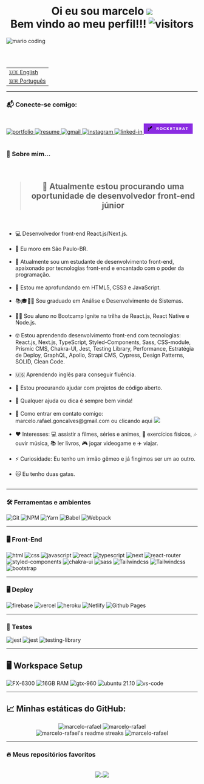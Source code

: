 <!--*************** Title ***************-->
<h1 align="center">
  Oi eu sou marcelo
  <img 
    src="https://raw.githubusercontent.com/iampavangandhi/iampavangandhi/master/gifs/Hi.gif"
    width="30px">
  <br />
  Bem vindo ao meu perfil!!!
  <img 
    src="https://visitor-badge.laobi.icu/badge?page_id=marcelo-rafael.marcelo-rafael"
    alt="visitors">
</h1>

<!--*************** Front cover ***************-->
<div>
  <img
    src="https://i.imgur.com/1ZvVkDc.gif" 
    alt="mario coding"
    />
</div>

<p>
  <br />
  <br />
</p>

<!--*************** Languages ***************-->
<table>
  <tr>
    <td>
      <a href="README.md">🇺🇸 English</a>
    </td>
  </tr>
  <tr>
    <td>
      <a href="readme_pt-br.md">🇧🇷 Português</a>
    </td>
  </tr>
</table>

 ---

<!--*************** Contact ***************-->
<div>
  <h3>
    📬 Conecte-se comigo:
  </h3>
  <br />
  <a href="#">
    <img 
      src="https://img.shields.io/badge/Portfolio-323330?style=for-the-badge&amp;logo=Google-chrome&amp;logoColor=F7DF1E" 
      alt="portfolio">
  </a>
  <a href="https://drive.google.com/file/d/1_uSlHoRb0NInNBldTpy_5xYHkeKk-m09/view?usp=sharing">
    <img 
      src="https://img.shields.io/badge/Resume-4285F4?style=for-the-badge&amp;logo=read-the-docs&amp;logoColor=white" 
      alt="resume">
  </a>
  <a href="mailto:marcelo.rafael.goncalves@gmail.com">
    <img 
      src="https://img.shields.io/badge/Gmail-D14836?style=for-the-badge&amp;logo=Gmail&amp;logoColor=white" alt="gmail">
  </a>
  <a href="https://www.instagram.com/marcelo.r.goncalves/">
    <img 
      src="https://img.shields.io/badge/Instagram-E4405F?style=for-the-badge&amp;logo=instagram&amp;logoColor=white" 
      alt="instagram">
  </a>
  <a href="https://www.linkedin.com/in/marcelo-rafael-gonçalves">
    <img 
      src="https://img.shields.io/badge/Linkedin-0077B5?style=for-the-badge&amp;logo=LinkedIn&amp;logoColor=white" 
      alt="linked-in">
  </a>
  <a href="https://app.rocketseat.com.br/me/marcelo-rafael-goncalves-1593980652">
    <img src="./.github/Rocketseat-icon.png"  
    height="27.5" 
    alt="rocketseat">
  </a>
</div>

<br />


<!--*************** About ***************-->
<h3>🚀 Sobre mim...</h3>
<br />
<div>
  <h2 align="center">
    <blockquote>
      🔭 Atualmente estou procurando uma oportunidade de desenvolvedor front-end júnior
    </blockquote>
  </h2>
  <br />
  <ul>
    <li>💻 Desenvolvedor front-end React.js/Next.js.</li><br/>
    <li>📌 Eu moro em São Paulo-BR.</li><br/>
    <li>🔭 Atualmente sou um estudante de desenvolvimento front-end, apaixonado por tecnologias front-end e encantado com o poder da programação.</li><br/>
    <li>🌱 Estou me aprofundando em HTML5, CSS3 e JavaScript.</li><br/>
    <li>📚🎓👨‍🎓 Sou graduado em Análise e Desenvolvimento de Sistemas.</li><br/>
    <li>👨‍🎓 Sou aluno no Bootcamp Ignite na trilha de React.js, React Native e Node.js.</li><br/>
    <li>🤓 Estou aprendendo desenvolvimento front-end com tecnologias: React.js, Next.js, TypeScript, Styled-Components, Sass, CSS-module, Prismic CMS, Chakra-UI, Jest, Testing Library, Performance, Estratégia de Deploy, GraphQL, Apollo, Strapi CMS, Cypress, Design Patterns, SOLID, Clean Code.</li><br/>
    <!-- <li>💬 Ask me about HTML5 and CSS3.</li> -->
    <li>🇺🇸 Aprendendo inglês para conseguir fluência.</li><br/>
    <li>🤔 Estou procurando ajudar com projetos de código aberto.</li><br/>
    <li>💬 Qualquer ajuda ou dica é sempre bem vinda!</li><br/>
    <li>📩 Como entrar em contato comigo: marcelo.rafael.goncalves@gmail.com ou clicando aqui <a href = "mailto:marcelo.rafael.goncalves@gmail.com"><img src="https://img.shields.io/badge/-Gmail-c14438?style=flat-square&logo=Gmail&logoColor=white&link=mailto:marcelo.rafael.goncalves@gmail.com&longCache=true" target="_blank"></a></li><br/>
    <li>❤️ Interesses: 💻 assistir a filmes, séries e animes, 💪 exercícios físicos, 🎶 ouvir música, 📚 ler livros, 🎮 jogar videogame e ✈️ viajar.</li><br/>
    <li>⚡ Curiosidade: Eu tenho um irmão gêmeo e já fingimos ser um ao outro.</li><br/>
    <li>🐱 Eu tenho duas gatas.</li><br/>
  </ul>
</div>


<!-- - 😄 Pronouns: ... -->

---

<!--*************** Skills ***************-->

<h3>🛠️ Ferramentas e ambientes</h3>
<div>
  <img 
    src="https://img.shields.io/badge/Git-F05032.svg?style=for-the-badge&logo=git&logoColor=white"
    alt="Git" />
  <img 
    src="https://img.shields.io/badge/NPM-CB3837.svg?style=for-the-badge&logo=npm&logoColor=white" 
    alt="NPM" />
  <img 
    src="https://img.shields.io/badge/Yarn-2C8EBB.svg?style=for-the-badge&logo=yarn&logoColor=white" 
    alt="Yarn" />
  <img 
    src="https://img.shields.io/badge/babel-FCDF3F.svg?style=for-the-badge&logo=babel&logoColor=white" 
    alt="Babel" />
  <img 
    src="https://img.shields.io/badge/webpack-2C8EBB.svg?style=for-the-badge&logo=webpack&logoColor=white" 
    alt="Webpack" />
</div>

---

<!--*************** Front-end ***************-->

<h3>🖥️ Front-End</h3>
<div>
  <img 
    src="https://img.shields.io/badge/HTML5-E34F26?style=for-the-badge&amp;logo=html5&amp;logoColor=white" 
    alt="html">
  <img 
    src="https://img.shields.io/badge/CSS3-1572B6?style=for-the-badge&amp;logo=css3&amp;logoColor=white" 
    alt="css">
  <img 
    src="https://img.shields.io/badge/JavaScript-323330?style=for-the-badge&amp;logo=javascript&amp;logoColor=F7DF1E" 
    alt="javascript">
  <img 
    src="https://img.shields.io/badge/React-0D0627?style=for-the-badge&amp;logo=react&amp;logoColor=61DAFB" 
    alt="react">
  <img 
    src="https://img.shields.io/badge/TypeScript-3178C6?style=for-the-badge&amp;logo=typescript&amp;logoColor=white" 
    alt="typescript">
  <img 
    src="https://img.shields.io/badge/Next-000000?style=for-the-badge&amp;logo=nextdotjs&amp;logoColor=FFFFFF" 
    alt="next">
  <img 
    src="https://img.shields.io/badge/React_Router-CA4245?style=for-the-badge&amp;logo=react-router&amp;logoColor=white" 
    alt="react-router">
  <img 
    src="https://img.shields.io/badge/styled_components-DB7093?style=for-the-badge&amp;logo=styled-components&amp;logoColor=white" 
    alt="styled-components">
  <img 
    src="https://img.shields.io/badge/chakra_ui-319795?style=for-the-badge&amp;logo=chakra-ui&amp;logoColor=white" 
    alt="chakra-ui">
  <img 
    src="https://img.shields.io/badge/Sass-CF649A?style=for-the-badge&amp;logo=sass&amp;logoColor=white" 
    alt="sass">
  <img 
    src="https://img.shields.io/badge/Tailwind-06B6D4?style=for-the-badge&amp;logo=tailwindcss&amp;logoColor=white" 
    alt="Tailwindcss">
  <img 
    src="https://img.shields.io/badge/materialui-007EFD?style=for-the-badge&amp;logo=materialui&amp;logoColor=white" 
    alt="Tailwindcss">  
  <img 
    src="https://img.shields.io/badge/BootStrap-6E42A2?style=for-the-badge&amp;logo=bootstrap&amp;logoColor=white" 
    alt="bootstrap">
</div>

---

<!--*************** Deploy ***************-->

<h3>🖥️ Deploy</h3>
<div>
  <img 
    src="https://img.shields.io/badge/Firebase-ffaa00?style=for-the-badge&amp;logo=Firebase&amp;logoColor=white" 
    alt="firebase">
  <img 
    src="https://img.shields.io/badge/Vercel-000000?style=for-the-badge&amp;logo=Vercel&amp;logoColor=white" 
    alt="vercel">
  <img 
    src="https://img.shields.io/badge/Heroku-430098?style=for-the-badge&amp;logo=heroku&amp;logoColor=white" 
    alt="heroku">
  <img 
    src="https://img.shields.io/badge/Netlify-30C8C9?style=for-the-badge&amp;logo=netlify&amp;logoColor=white" 
    alt="Netlify">
  <img 
    src="https://img.shields.io/badge/Github Pages-222222?style=for-the-badge&amp;logo=github&amp;logoColor=white" 
    alt="Github Pages">
</div>

---

<!--*************** Testing ***************-->

<h3>🧪 Testes</h3>
<div>
  <img 
    src="https://img.shields.io/badge/Jest-94404D?style=for-the-badge&amp;logo=jest&amp;logoColor=white" 
    alt="jest">
  <img 
    src="https://img.shields.io/badge/Cypress-23272C?style=for-the-badge&amp;logo=cypress&amp;logoColor=white" 
    alt="jest">
   <img 
    src="https://img.shields.io/badge/testing library-ffffff?style=for-the-badge&amp;logo=testinglibrary&amp;logoColor=#F5403F" 
    alt="testing-library"> 
</div>

---

<!--*************** Workspace setup ***************-->

<h2>🖥️ Workspace Setup</h2>
<div>
  <img 
    src="https://img.shields.io/badge/FX-6300-0071C5?style=for-the-badge&amp;logo=amd&amp;logoColor=white" 
    alt="FX-6300">
  <img 
    src="https://img.shields.io/badge/16GB-RAM-0071C5?style=for-the-badge&amp;logo=memoria-ram&amp;logoColor=white" 
    alt="16GB RAM">
  <img 
    src="https://img.shields.io/badge/NVIDIA-GTX_960-76B900?style=for-the-badge&amp;logo=nvidia&amp;logoColor=white" 
    alt="gtx-960">
  <img 
    src="https://img.shields.io/badge/Ubuntu-e95420?style=for-the-badge&amp;logo=ubuntu&amp;logoColor=white" 
    alt="ubuntu 21.10">
  <img 
    src="https://img.shields.io/badge/VS_Code-007ACC?style=for-the-badge&amp;logo=Visual-Studio-Code&amp;logoColor=white" 
    alt="vs-code">
</div>

---

<!--*************** Stats ***************-->
<h2>📈 <strong>Minhas estáticas do GitHub:</strong></h2>
<div align="center">
  <img 
    width="400" 
    height="180em" 
    src="https://github-readme-stats.vercel.app/api?username=marcelo-rafael&theme=dracula&show_icons=true" 
    alt="marcelo-rafael"/>
  <img 
    width="400" 
    height="180em" 
    src="https://github-readme-stats.vercel.app/api/top-langs/?username=marcelo-rafael&theme=dracula&layout=compact" 
    alt="marcelo-rafael" />
</div>
<div align="center">
  <img 
    width="400" 
    height="180em" 
    src="https://github-readme-streak-stats.herokuapp.com/?user=marcelo-rafael&theme=dracula&hide_border=false" 
    alt="marcelo-rafael's readme streaks" />
  <img 
    width="400" 
    height="180em" 
    src="https://github-readme-stats.vercel.app/api/wakatime?username=marcelorafael&theme=dracula&layout=compact" 
    alt="marcelo-rafael" />
</div>

---

<!--*************** my favourite repos ***************-->
<h3>🔥 Meus repositórios favoritos</h3>
<br />
<div align="center">
  <a href="https://github.com/marcelo-rafael/nlw-06-letmeask">
    <img 
      align="center" 
      src="https://github-readme-stats.vercel.app/api/pin/?username=marcelo-rafael&repo=nlw-06-letmeask&theme=dracula&layout=compact" />
  </a>
  <a href="https://github.com/marcelo-rafael/nlw_heat_web">
    <img 
      align="center" 
      src="https://github-readme-stats.vercel.app/api/pin/?username=marcelo-rafael&repo=nlw_heat_web&theme=dracula&layout=compact" />
  </a>
</div>

<!--
**marcelo-rafael/marcelo-rafael** is a ✨ _special_ ✨ repository because its `README.md` (this file) appears on your GitHub profile.

Here are some ideas to get you started:

- 🔭 I’m currently working on ...
- 🌱 I’m currently learning ...
- 👯 I’m looking to collaborate on ...
- 🤔 I’m looking for help with ...
- 💬 Ask me about ...
- 📫 How to reach me: ...
- 😄 Pronouns: ...
- ⚡ Fun fact: ...
-->
